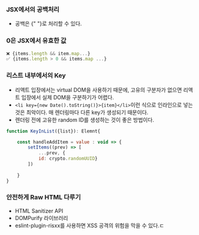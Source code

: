### JSX에서의 공백처리
- 공백은 {" "}로 처리할 수 있다.

### 0은 JSX에서 유효한 값
```jsx
❌ {items.length && item.map...}
✅ {items.length > 0 && items.map ...}
```

### 리스트 내부에서의 Key
- 리액트 입장에서는 virtual DOM을 사용하기 때문에, 고유의 구분자가 없으면 리액트 입장에서 실제 DOM을 구분하기가 어렵다.
- `<li key={new Date().toString()}>{item}</li>`이런 식으로 인라인으로 넣는 것은 최악이다. 매 렌더링마다 다른 key가 생성되기 때문이다.
- 렌더링 전에 고유한 random ID를 생성하는 것이 좋은 방법이다.
```jsx
function KeyInList({list}): Elemnt{

	const handleAddItem = value : void => {
		setItems((prev) => [
			...prev, {
			id: crypto.randomUUID}
		])
		
	}
}
```

### 안전하게 Raw HTML 다루기
- HTML Sanitizer API
- DOMPurify 라이브러리
- eslint-plugin-risxx를 사용하면 XSS 공격의 위험을 막을 수 있다.ㄷ